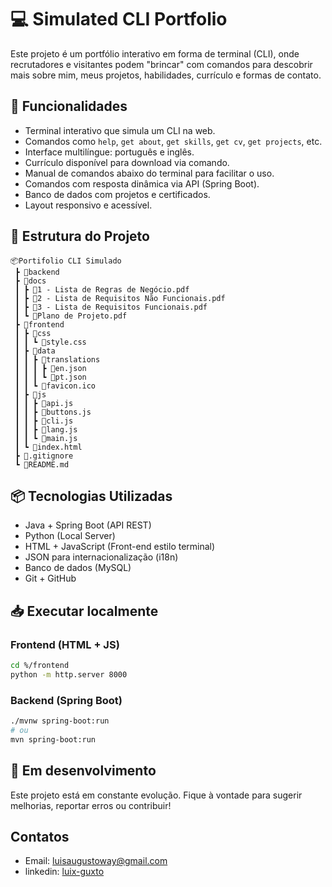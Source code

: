 # 💻 Simulated CLI Portfolio

Este projeto é um portfólio interativo em forma de terminal (CLI), onde recrutadores e visitantes podem "brincar" com comandos para descobrir mais sobre mim, meus projetos, habilidades, currículo e formas de contato.

## 🚀 Funcionalidades

- Terminal interativo que simula um CLI na web.
- Comandos como `help`, `get about`, `get skills`, `get cv`, `get projects`, etc.
- Interface multilíngue: português e inglês.
- Currículo disponível para download via comando.
- Manual de comandos abaixo do terminal para facilitar o uso.
- Comandos com resposta dinâmica via API (Spring Boot).
- Banco de dados com projetos e certificados.
- Layout responsivo e acessível.

## 📂 Estrutura do Projeto

```
📦Portifolio CLI Simulado
 ┣ 📂backend
 ┣ 📂docs
 ┃ ┣ 📜1 - Lista de Regras de Negócio.pdf
 ┃ ┣ 📜2 - Lista de Requisitos Não Funcionais.pdf
 ┃ ┣ 📜3 - Lista de Requisitos Funcionais.pdf
 ┃ ┗ 📜Plano de Projeto.pdf
 ┣ 📂frontend
 ┃ ┣ 📂css
 ┃ ┃ ┗ 📜style.css
 ┃ ┣ 📂data
 ┃ ┃ ┣ 📂translations
 ┃ ┃ ┃ ┣ 📜en.json
 ┃ ┃ ┃ ┗ 📜pt.json
 ┃ ┃ ┗ 📜favicon.ico
 ┃ ┣ 📂js
 ┃ ┃ ┣ 📜api.js
 ┃ ┃ ┣ 📜buttons.js
 ┃ ┃ ┣ 📜cli.js
 ┃ ┃ ┣ 📜lang.js
 ┃ ┃ ┗ 📜main.js
 ┃ ┗ 📜index.html
 ┣ 📜.gitignore
 ┗ 📜README.md
```

## 📦 Tecnologias Utilizadas

- Java + Spring Boot (API REST)
- Python (Local Server)
- HTML + JavaScript (Front-end estilo terminal)
- JSON para internacionalização (i18n)
- Banco de dados (MySQL)
- Git + GitHub

## 📥 Executar localmente

### Frontend (HTML + JS) 
```bash
cd %/frontend
python -m http.server 8000
```

### Backend (Spring Boot)
```bash
./mvnw spring-boot:run
# ou
mvn spring-boot:run
```

## 🧪 Em desenvolvimento
Este projeto está em constante evolução. Fique à vontade para sugerir melhorias, reportar erros ou contribuir!

## Contatos
- Email: luisaugustoway@gmail.com
- linkedin: [luix-guxto](https://www.linkedin.com/in/luix-guxto/)